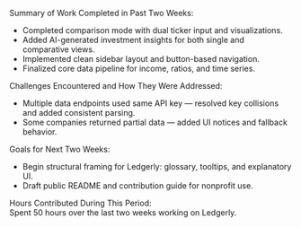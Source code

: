 Summary of Work Completed in Past Two Weeks:<br />
- Completed comparison mode with dual ticker input and visualizations.<br />
- Added AI-generated investment insights for both single and comparative views.<br />
- Implemented clean sidebar layout and button-based navigation.<br />
- Finalized core data pipeline for income, ratios, and time series.<br />

Challenges Encountered and How They Were Addressed:<br />
- Multiple data endpoints used same API key — resolved key collisions and added consistent parsing.<br />
- Some companies returned partial data — added UI notices and fallback behavior.<br />

Goals for Next Two Weeks:<br />
- Begin structural framing for Ledgerly: glossary, tooltips, and explanatory UI.<br />
- Draft public README and contribution guide for nonprofit use.<br />

Hours Contributed During This Period:<br />
Spent 50 hours over the last two weeks working on Ledgerly.<br />
